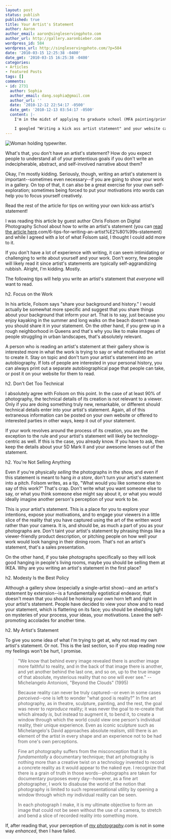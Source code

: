 ```yaml
---
layout: post
status: publish
published: true
title: Your Artist's Statement
author: Aaron
author_email: aaron@singleservingphoto.com
author_url: http://gallery.aaronbieber.com
wordpress_id: 584
wordpress_url: http://singleservingphoto.com/?p=584
date: '2010-03-15 12:25:38 -0400'
date_gmt: '2010-03-15 16:25:38 -0400'
categories:
- Articles
- Featured Posts
tags: []
comments:
- id: 2731
  author: Sophia
  author_email: dang.sophia@gmail.com
  author_url: ''
  date: '2010-12-12 22:54:17 -0500'
  date_gmt: '2010-12-13 03:54:17 -0500'
  content: |-
    I'm in the midst of applying to graduate school (MFA painting/printmaking) right now and the hardest obstacle I've been dealing with (besides preparing my portfolio) is writing a coherent artist statement that's amazing and easy to understand but elegant enough to get others to like it.

    I googled "Writing a kick ass artist statement" and your website came up first.  I think the words "kick ass" made it easily searchable!  Thank you for the information you've supplied and your photography (especially the prison and Big Sur ones) are amazing!
---
```

![](http://singleservingphoto.com/wp-content/uploads/2010/03/GirlWithTypewriter-300x299.jpg "Woman holding typewriter.")

What's that, you don't have an artist's statement? How do you expect
people to understand all of your pretentious goals if you don't write an
indecipherable, abstract, and self-involved narrative about them?

Okay, I'm mostly kidding. Seriously, though, writing an artist's
statement is important--sometimes even necessary--if you are going to
show your work in a gallery. On top of that, it can also be a great
exercise for your own self-exploration; sometimes being forced to put
your motivations into words can help you to focus yourself creatively.

Read the rest of the article for tips on writing your own kick-ass
artist's statement!<span id="more"></span><span id="more-584"></span>

I was reading this article by guest author Chris Folsom on Digital
Photography School about how to write an artist's statement (you can
[read the article
here](http://digital-photography-school).com/6-tips-for-writing-an-artist%E2%80%99s-statement)
and while I agreed with a lot of what Folsom said, I thought I could add
more to it.

If you don't have a lot of experience with writing, it can seem
intimidating or challenging to write about yourself and your work. Don't
worry, few people will likely read it since artist's statements are
typically self-aggrandizing rubbish. Alright, I'm kidding. Mostly.

The following tips will help you write an artist's statement that
*everyone* will want to read.

h2. Focus on the Work

In his article, Folsom says "share your background and history." I would
actually be somewhat more specific and suggest that you share things
about your background that inform your art. That is to say, just because
you enjoy kayaking in the summer and long walks on the beach doesn't
mean you should share it in your statement. On the other hand, if you
grew up in a rough neighborhood in Queens and that's why you like to
make images of people struggling in urban landscapes, that's absolutely
relevant.

A person who is reading an artist's statement at their gallery show is
interested more in what the work is trying to say or what motivated the
artist to create it. Stay on topic and don't turn your artist's
statement into an autobiography. If lots of people are interested in
your personal history, you can always print out a separate
autobiographical page that people can take, or post it on your website
for them to read.

h2. Don't Get Too Technical

I absolutely agree with Folsom on this point. In the case of at least
90% of photography, the technical details of its creation is not
relevant to a viewer. Only if you are doing something truly new,
remarkable, or different should technical details enter into your
artist's statement. Again, all of this extraneous information can be
posted on your own website or offered to interested parties in other
ways, keep it out of your statement.

If your work revolves around the process of its creation, you are the
exception to the rule and your artist's statement will likely be
technology-centric as well. If this is the case, you already know. If
you have to ask, then keep the details about your 5D Mark II and your
awesome lenses out of the statement.

h2. You're Not Selling Anything

Even if you're physically _selling_ the photographs in the show, and
even if this statement is meant to hang _in a store_, don't turn your
artist's statement into a pitch. Folsom writes, as a tip, "What would
you like someone else to say of this work?" That's crap. Don't write
what you want someone else to say, or what you think someone else might
say about it, or what you would ideally imagine another person's
perception of your work to be.

This is _your_ artist's statement. This is a place for you to explore
your intentions, expose your motivations, and to engage your viewers in
a little slice of the reality that you have captured using the art of
the written word rather than your camera. It is, and should be, as much
a part of you as your photographs are. Don't taint your artist's
statement by phrasing things like a viewer-friendly product description,
or pitching people on how well your work would look hanging in their
dining room. That's not an artist's statement, that's a sales
presentation.

On the other hand, if you take photographs specifically so they will
look good hanging in people's living rooms, maybe you should be selling
them at IKEA. Why are you writing an artist's statement in the first
place?

h2. Modesty Is the Best Policy

Although a gallery show (especially a single-artist show)--and an
artist's statement by extension--is a fundamentally egotistical
endeavor, that doesn't mean that you should be honking your own horn
left and right in your artist's statement. People have decided to view
your show and to read your statement, which is flattering on its face;
you should be shedding light on mysteries of your process, your ideas,
your motivations. Leave the self-promoting accolades for another time.

h2. My Artist's Statement

To give you some idea of what I'm trying to get at, why not read my own
artist's statement. Or not. This is the last section, so if you stop
reading now my feelings won't be hurt, I promise.

> "We know that behind every image revealed there is another image more
> faithful to reality, and in the back of that image there is another,
> and yet another behind the last one, and so on, up to the true image
> of that absolute, mysterious reality that no one will ever see."
> --Michelangelo Antonioni, "Beyond the Clouds" (1995)
>
> Because reality can never be truly captured--or even in some cases
> _perceived_--one is left to wonder "what good is reality?" In fine
> art photography, as in theatre, sculpture, painting, and the rest, the
> goal was never to _reproduce_ reality; it was never the goal to
> re-create that which already _is_, but instead to augment it, to
> bend it, to create a window through which the world could view one
> person's individual reality, their unique experience. Even as iconic
> sculpture such as Michelangelo's David approaches absolute realism,
> still there is an element of the artist in every shape and an
> experience not to be had from one's own perceptions.
>
> Fine art photography suffers from the misconception that it is
> _fundamentally_ a documentary technique; that art photography is
> nothing more than a creative twist on a technology invented to record
> a concrete reality as it would appear to the naked eye. I recognize
> that there is a grain of truth in those words--photographs are taken
> for documentary purposes every day--however, as a fine art
> photographer, I work to disabuse the world of the notion that
> photography is limited to such representational utility by opening a
> window through which _my_ individual reality can be seen.
>
> In each photograph I make, it is my ultimate objective to form an
> image that could not be seen without the use of a camera, to stretch
> and bend a slice of recorded reality into something more.

If, after reading that, your perception of [my
photography](http://gallery.aaronbieber).com is not in some way
_enhanced_, then I have failed.
